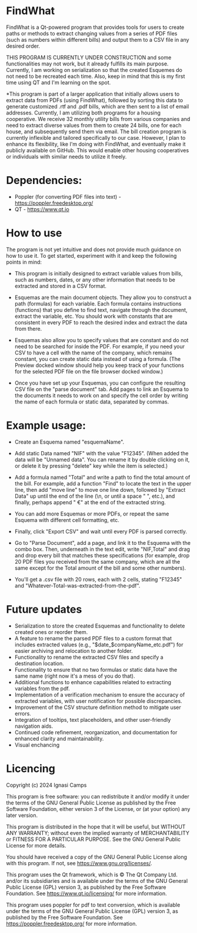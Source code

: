 # FindWhat
FindWhat is a Qt-powered program that provides tools for users to create paths or methods to extract changing values from a series of PDF files (such as numbers within different bills) and output them to a CSV file in any desired order.

THIS PROGRAM IS CURRENTLY UNDER CONSTRUCTION and some functionalities may not work, but it already fulfills its main purpose. Currently, I am working on serialization so that the created Esquemes do not need to be recreated each time. Also, keep in mind that this is my first time using QT and I'm learning on the spot.

*This program is part of a larger application that initially allows users to extract data from PDFs (using FindWhat), followed by sorting this data to generate customized .rtf and .pdf bills, which are then sent to a list of email addresses. Currently, I am utilizing both programs for a housing cooperative. We receive 32 monthly utility bills from various companies and need to extract diverse values from them to create 24 bills, one for each house, and subsequently send them via email. The bill creation program is currently inflexible and tailored specifically to our case. However, I plan to enhance its flexibility, like I'm doing with FindWhat, and eventually make it publicly available on GitHub. This would enable other housing cooperatives or individuals with similar needs to utilize it freely.

# Dependencies:
- Poppler (for converting PDF files into text)  -  https://poppler.freedesktop.org/
- QT                                            -  https://www.qt.io

# How to use
The program is not yet intuitive and does not provide much guidance on how to use it. To get started, experiment with it and keep the following points in mind:

- This program is initially designed to extract variable values from bills, such as numbers, dates, or any other information that needs to be extracted and stored in a CSV format.

- Esquemas are the main document objects. They allow you to construct a path (formulas) for each variable. Each formula contains instructions (functions) that you define to find text, navigate through the document, extract the variable, etc. You should work with constants that are consistent in every PDF to reach the desired index and extract the data from there.

- Esquemas also allow you to specify values that are constant and do not need to be searched for inside the PDF. For example, if you need your CSV to have a cell with the name of the company, which remains constant, you can create static data instead of using a formula. (The Preview docked window should help you keep track of your functions for the selected PDF file on the file browser docked window.)

- Once you have set up your Esquemas, you can configure the resulting CSV file on the "parse document" tab. Add pages to link an Esquema to the documents it needs to work on and specify the cell order by writing the name of each formula or static data, separated by commas.

# Example usage:
- Create an Esquema named "esquemaName".

- Add static Data named "NIF" with the value "F12345". (When added the data will be "Unnamed data". You can rename it by double clicking on it, or delete it by pressing "delete" key while the item is selected.)

- Add a formula named "Total" and write a path to find the total amount of the bill. For example, add a function "Find" to locate the text in the upper line, then add "move line" to move one line down, followed by "Extract Data" up until the end of the line (\n, or until a space " ", etc.), and finally, perhaps append " €" at the end of the extracted string.

- You can add more Esquemas or more PDFs, or repeat the same Esquema with different cell formatting, etc.

- Finally, click "Export CSV" and wait until every PDF is parsed correctly.

- Go to "Parse Document", add a page, and link it to the Esquema with the combo box. Then, underneath in the text edit, write "NIF,Total" and drag and drop every bill that matches these specifications (for example, drop 20 PDF files you received from the same company, which are all the same except for the Total amount of the bill and some other numbers).

- You'll get a .csv file with 20 rows, each with 2 cells, stating "F12345" and "Whatever-Total-was-extracted-from-the-pdf".

# Future updates
- Serialization to store the created Esquemas and functionality to delete created ones or reorder them.
- A feature to rename the parsed PDF files to a custom format that includes extracted values (e.g., "$date_$companyName_etc.pdf") for easier archiving and relocation to another folder.
- Functionality to rename the extracted CSV files and specify a destination location.
- Functionality to ensure that no two formulas or static data have the same name (right now it's a mess of you do that).
- Additional functions to enhance capabilities related to extracting variables from the pdf.
- Implementation of a verification mechanism to ensure the accuracy of extracted variables, with user notification for possible discrepancies.
- Improvement of the CSV structure definition method to mitigate user errors.
- Integration of tooltips, text placeholders, and other user-friendly navigation aids.
- Continued code refinement, reorganization, and documentation for enhanced clarity and maintainability.
- Visual enchancing

# Licencing
Copyright (c) 2024 Ignasi Camps

This program is free software: you can redistribute it and/or modify it under the terms of the GNU General Public License as published by the Free Software Foundation, either version 3 of the License, or (at your option) any later version.

This program is distributed in the hope that it will be useful, but WITHOUT ANY WARRANTY; without even the implied warranty of MERCHANTABILITY or FITNESS FOR A PARTICULAR PURPOSE.  See the GNU General Public License for more details.

You should have received a copy of the GNU General Public License along with this program. If not, see <https://www.gnu.org/licenses/>.

This program uses the Qt framework, which is © The Qt Company Ltd. and/or its subsidiaries and is available under the terms of the GNU General Public License (GPL) version 3, as published by the Free Software Foundation. See https://www.qt.io/licensing/ for more information.

This program uses poppler for pdf to text conversion, which is available under the terms of the GNU General Public License (GPL) version 3,
as published by the Free Software Foundation. See https://poppler.freedesktop.org/ for more information.
